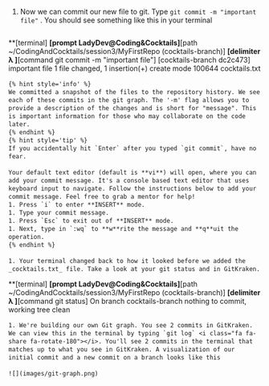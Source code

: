 1. Now we can commit our new file to git. Type `git commit -m "important file"` <i class="fa fa-share fa-rotate-180"></i>. You should see something like this in your terminal
   ```
**[terminal]
**[prompt LadyDev@Coding&Cocktails]**[path  ~/CodingAndCocktails/session3/MyFirstRepo (cocktails-branch)]
**[delimiter λ ]**[command git commit -m "important file"]
[cocktails-branch dc2c473] important file
1 file changed, 1 insertion(+)
create mode 100644 cocktails.txt
   ```
  {% hint style='info' %}
We committed a snapshot of the files to the repository history. We see each of these commits in the git graph. The '-m' flag allows you to provide a description of the changes and is short for "message". This is important information for those who may collaborate on the code later.
   {% endhint %}
   {% hint style='tip' %}
If you accidentally hit `Enter` after you typed `git commit`, have no fear.

Your default text editor (default is **vi**) will open, where you can add your commit message. It's a console based text editor that uses keyboard input to navigate. Follow the instructions below to add your commit message. Feel free to grab a mentor for help!
1. Press `i` to enter **INSERT** mode.
1. Type your commit message.
1. Press `Esc` to exit out of **INSERT** mode.
1. Next, type in `:wq` to **w**rite the message and **q**uit the operation.
   {% endhint %}

1. Your terminal changed back to how it looked before we added the _cocktails.txt_ file. Take a look at your git status and in GitKraken. 
   ```
**[terminal]
**[prompt LadyDev@Coding&Cocktails]**[path  ~/CodingAndCocktails/session3/MyFirstRepo (cocktails-branch)]
**[delimiter λ ]**[command git status]
On branch cocktails-branch
nothing to commit, working tree clean
   ```
1. We're building our own Git graph. You see 2 commits in GitKraken. We can view this in the terminal by typing `git log` <i class="fa fa-share fa-rotate-180"></i>. You'll see 2 commits in the terminal that matches up to what you see in GitKraken. A visualization of our initial commit and a new commit on a branch looks like this
   
   ![](images/git-graph.png)
